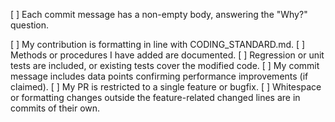 <!---
Thank you for your contribution. Please make sure your pull request fulfils all of the below requirements. If you cannot currently tick all the boxes, but would still like to create a PR, then add the label "work in progress" and assign the PR to yourself.
--->

[ ] Each commit message has a non-empty body, answering the "Why?" question.
<!---See, e.g., https://chris.beams.io/posts/git-commit/ for general guidelines on commit messages.--->
[ ] My contribution is formatting in line with CODING_STANDARD.md.
[ ] Methods or procedures I have added are documented.
[ ] Regression or unit tests are included, or existing tests cover the modified code.
[ ] My commit message includes data points confirming performance improvements (if claimed).
[ ] My PR is restricted to a single feature or bugfix. <!---Otherwise create multiple PRs.--->
[ ] Whitespace or formatting changes outside the feature-related changed lines are in commits of their own. <!---Use a sequence involving git reset and git add -p to fix this.--->

